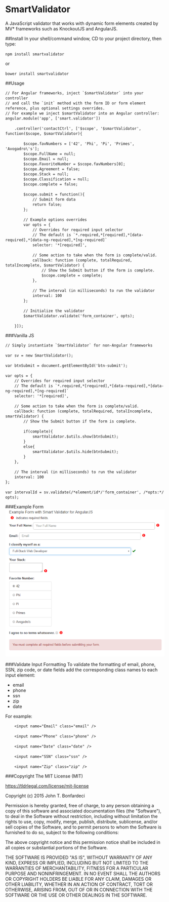 # SmartValidator
A JavaScript validator that works with dynamic form elements created by MV* frameworks such as KnockoutJS and AngularJS.

##Install
In your shell/command window, CD to your project directory, then type:

`npm install smartvalidator`

or

`bower install smartvalidator`

##Usage
```
// For Angular frameworks, inject `$smartValidator` into your controller 
// and call the `init` method with the form ID or form element reference, plus optional settings overrides.
// For example we inject $smartValidator into an Angular controller:
angular.module('app', ['smart.validator'])

    .controller('contactCtrl', ['$scope', '$smartValidator', function($scope, $smartValidator){
        
        $scope.favNumbers = ['42', 'Phi', 'Pi', 'Primes', 'Avogadro\'s'];
        $scope.FullName = null;
        $scope.Email = null;
        $scope.FavoriteNumber = $scope.favNumbers[0];
        $scope.Agreement = false;
        $scope.Stack = null;
        $scope.Classification = null;
        $scope.complete = false;
        
        $scope.submit = function(){
            // Submit form data
            return false;    
        };
        
        // Example options overrides
        var opts = {
            // Overrides for required input selector
            // The default is `*.required,*[required],*[data-required],*[data-ng-required],*[ng-required]`
            selector: '*[required]',

            // Some action to take when the form is complete/valid.
            callback: function (complete, totalRequired, totalIncomplete, $smartValidator) {
                // Show the Submit button if the form is complete.
                $scope.complete = complete;
            },

            // The interval (in milliseconds) to run the validator
            interval: 100
        };
        
        // Initialize the validator
        $smartValidator.validate('form_container', opts);
        
    }]);
```

###Vanilla JS
```
// Simply instantiate `SmartValidator` for non-Angular frameworks

var sv = new SmartValidator();

var btnSubmit = document.getElementById('btn-submit');

var opts = {
    // Overrides for required input selector
    // The default is `*.required,*[required],*[data-required],*[data-ng-required],*[ng-required]`
    selector: '*[required]',

    // Some action to take when the form is complete/valid.
    callback: function (complete, totalRequired, totalIncomplete, smartValidator) {
        // Show the Submit button if the form is complete.
        
        if(complete){
            smartValidator.$utils.show(btnSubmit);
        }
        else{
            smartValidator.$utils.hide(btnSubmit);
        }
    },

    // The interval (in milliseconds) to run the validator
    interval: 100
};
        
var intervalId = sv.validate(/*element/id*/'form_container', /*opts:*/ opts);

```

###Example Form
![Example Form](sample_form.png "Example Form")

###Validate Input Formatting
To validate the formatting of email, phone, SSN, zip code, or date fields add the corresponding class names to each input element:
 * email
 * phone
 * ssn
 * zip
 * date
 
 For example: 
 ```
     <input name="Email" class="email" />
 
     <input name="Phone" class="phone" />
     
     <input name="Date" class="date" />
     
     <input name="SSN" class="ssn" />
     
     <input name="Zip" class="zip" />
 ```

###Copyright
The MIT License (MIT)
    
<https://tldrlegal.com/license/mit-license>

Copyright (c) 2015 John T. Bonfardeci
     
Permission is hereby granted, free of charge, to any person obtaining a copy of this software and associated documentation files (the "Software"), to deal in the Software without restriction, including without limitation the rights to use, copy, modify, merge, publish, distribute, sublicense, and/or sell copies of the Software, and to permit persons to whom the Software is furnished to do so, subject to the following conditions:
 
The above copyright notice and this permission notice shall be included in all copies or substantial portions of the Software.

THE SOFTWARE IS PROVIDED "AS IS", WITHOUT WARRANTY OF ANY KIND, EXPRESS OR IMPLIED, INCLUDING BUT NOT LIMITED TO THE WARRANTIES OF MERCHANTABILITY, 
FITNESS FOR A PARTICULAR PURPOSE AND NONINFRINGEMENT. IN NO EVENT SHALL THE AUTHORS OR COPYRIGHT HOLDERS BE LIABLE FOR ANY CLAIM, DAMAGES OR OTHER 
LIABILITY, WHETHER IN AN ACTION OF CONTRACT, TORT OR OTHERWISE, ARISING FROM, OUT OF OR IN CONNECTION WITH THE SOFTWARE OR THE USE OR OTHER 
DEALINGS IN THE SOFTWARE.

